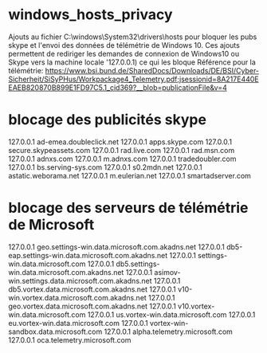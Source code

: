 # windows_hosts_privacy
Ajouts au fichier C:\windows\System32\drivers\hosts pour bloquer les pubs skype et l'envoi des données de télémétrie de Windows 10.
Ces ajouts permettent de rediriger les demandes de connexion de Windows10 ou Skype vers la machine locale '127.0.0.1) ce qui les bloque
Référence pour la télémétrie: https://www.bsi.bund.de/SharedDocs/Downloads/DE/BSI/Cyber-Sicherheit/SiSyPHus/Workpackage4_Telemetry.pdf;jsessionid=8A217E440EEAEB820870B899E1FD97C5.1_cid369?__blob=publicationFile&v=4

# blocage des publicités skype 
127.0.0.1 ad-emea.doubleclick.net
127.0.0.1 apps.skype.com
127.0.0.1 secure.skypeassets.com
127.0.0.1 rad.live.com
127.0.0.1 rad.msn.com
127.0.0.1 adnxs.com
127.0.0.1 m.adnxs.com
127.0.0.1 tradedoubler.com
127.0.0.1 bs.serving-sys.com
127.0.0.1 s0.2mdn.net
127.0.0.1 astatic.weborama.net
127.0.0.1 m.eulerian.net
127.0.0.1 smartadserver.com

# blocage des serveurs de télémétrie de Microsoft
127.0.0.1 geo.settings-win.data.microsoft.com.akadns.net
127.0.0.1 db5-eap.settings-win.data.microsoft.com.akadns.net
127.0.0.1 settings-win.data.microsoft.com
127.0.0.1 db5.settings-win.data.microsoft.com.akadns.net
127.0.0.1 asimov-win.settings.data.microsoft.com.akadns.net
127.0.0.1 db5.vortex.data.microsoft.com.akadns.net
127.0.0.1 v10-win.vortex.data.microsoft.com.akadns.net
127.0.0.1 geo.vortex.data.microsoft.com.akadns.net
127.0.0.1 v10.vortex-win.data.microsoft.com
127.0.0.1 us.vortex-win.data.microsoft.com
127.0.0.1 eu.vortex-win.data.microsoft.com
127.0.0.1 vortex-win-sandbox.data.microsoft.com
127.0.0.1 alpha.telemetry.microsoft.com
127.0.0.1 oca.telemetry.microsoft.com

